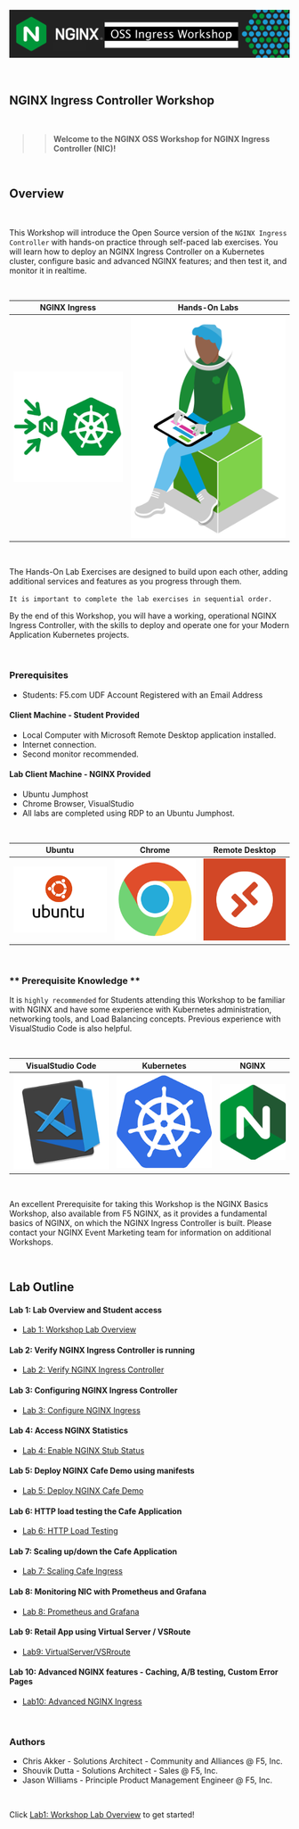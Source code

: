 ![NGINX Ingress](media/nicossworkshop-banner.png)

<br/>


## NGINX Ingress Controller Workshop

<br/>

> ><strong>Welcome to the NGINX OSS Workshop for NGINX Ingress Controller (NIC)!</strong>

</br>

## Overview

</br>

This Workshop will introduce the Open Source version of the `NGINX Ingress Controller` with hands-on practice through self-paced lab exercises.  You will learn how to deploy an NGINX Ingress Controller on a Kubernetes cluster, configure basic and advanced NGINX features; and then test it, and monitor it in realtime. 

<br/>

NGINX Ingress  |  Hands-On Labs
:-------------------------:|:-------------------------:
![](media/nginx-ingress-icon.png)  |  ![](media/developer-seated.svg)

<br/>

The Hands-On Lab Exercises are designed to build upon each other, adding additional services and features as you progress through them.  

`It is important to complete the lab exercises in sequential order.`

By the end of this Workshop, you will have a working, operational NGINX Ingress Controller, with the skills to deploy and operate one for your Modern Application Kubernetes projects.

<br/>

### Prerequisites

- Students:  F5.com UDF Account Registered with an Email Address

#### Client Machine - Student Provided

- Local Computer with Microsoft Remote Desktop application installed.
- Internet connection.
- Second monitor recommended.

#### Lab Client Machine - NGINX Provided
- Ubuntu Jumphost
- Chrome Browser, VisualStudio
- All labs are completed using RDP to an Ubuntu Jumphost.

<br/>

Ubuntu | Chrome  |  Remote Desktop
:-------------------------:|:-------------------------:|:-------------------------:
![](media/ubuntu-icon.png)  |![](media/chrome-icon.png)  |![](media/rdp-icon.png)

</br>

### ** Prerequisite Knowledge **

It is `highly recommended` for Students attending this Workshop to be familiar with NGINX and have some experience with Kubernetes administration, networking tools, and Load Balancing concepts.  Previous experience with VisualStudio Code is also helpful.

</br>

VisualStudio Code  |  Kubernetes  |  NGINX
:-----------------:|:------------:|:-------------------------:
![](media/vs-code-icon.png)  |  ![](media/kubernetes-icon.png)   |  ![](media/nginx-icon.png)

<br/>

An excellent Prerequisite for taking this Workshop is the NGINX Basics Workshop, also available from F5 NGINX, as it provides a fundamental basics of NGINX, on which the NGINX Ingress Controller is built.  Please contact your NGINX Event Marketing team for information on additional Workshops.

</br>

## Lab Outline

#### Lab 1: Lab Overview and Student access
- [Lab 1: Workshop Lab Overview](lab1/readme.md)

#### Lab 2: Verify NGINX Ingress Controller is running
- [Lab 2: Verify NGINX Ingress Controller](lab2/readme.md)

#### Lab 3: Configuring NGINX Ingress Controller  
- [Lab 3: Configure NGINX Ingress](lab3/readme.md)

#### Lab 4: Access NGINX Statistics
- [Lab 4: Enable NGINX Stub Status](lab4/readme.md)

#### Lab 5: Deploy NGINX Cafe Demo using manifests
- [Lab 5: Deploy NGINX Cafe Demo](lab5/readme.md)

#### Lab 6: HTTP load testing the Cafe Application
- [Lab 6: HTTP Load Testing](lab6/readme.md)

#### Lab 7: Scaling up/down the Cafe Application
- [Lab 7: Scaling Cafe Ingress](lab7/readme.md)

#### Lab 8: Monitoring NIC with Prometheus and Grafana
- [Lab 8: Prometheus and Grafana](lab8/readme.md)

#### Lab 9: Retail App using Virtual Server / VSRoute
- [Lab9: VirtualServer/VSRroute](lab9/readme.md)

#### Lab 10: Advanced NGINX features - Caching, A/B testing, Custom Error Pages
- [Lab10: Advanced NGINX Ingress](lab10/readme.md)

<br/>

### Authors

- Chris Akker - Solutions Architect - Community and Alliances @ F5, Inc.
- Shouvik Dutta - Solutions Architect - Sales @ F5, Inc.
- Jason Williams - Principle Product Management Engineer @ F5, Inc.

<br/>

Click [Lab1: Workshop Lab Overview](lab1/readme.md) to get started! 
